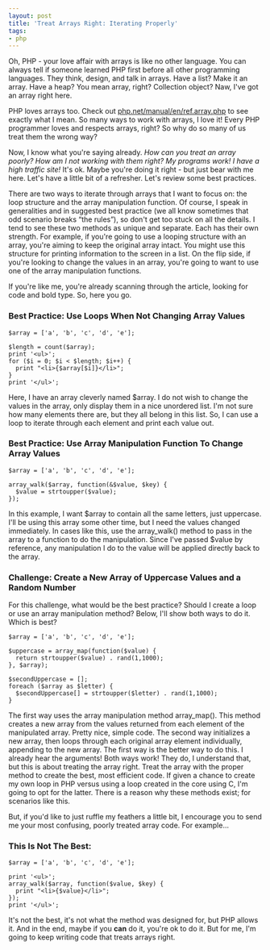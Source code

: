 ```yaml
---
layout: post
title: 'Treat Arrays Right: Iterating Properly'
tags:
- php
---
```

Oh, PHP - your love affair with arrays is like no other language.  You can always tell if someone learned PHP first before all other programming languages.  They think, design, and talk in arrays.  Have a list?  Make it an array.  Have a heap?  You mean array, right?  Collection object? Naw, I've got an array right here.

PHP loves arrays too.  Check out [php.net/manual/en/ref.array.php](http://php.net/manual/en/ref.array.php) to see exactly what I mean.  So many ways to work with arrays, I love it!  Every PHP programmer loves and respects arrays, right?  So why do so many of us treat them the wrong way?

Now, I know what you're saying already.  _How can you treat an array poorly?  How am I not working with them right?  My programs work!  I have a high traffic site!_  It's ok.  Maybe you're doing it right - but just bear with me here. Let's have a little bit of a refresher.  Let's review some best practices.

There are two ways to iterate through arrays that I want to focus on: the loop structure and the array manipulation function.  Of course, I speak in generalities and in suggested best practice (we all know sometimes that odd scenario breaks “the rules”), so don't get too stuck on all the details.  I tend to see these two methods as unique and separate.  Each has their own strength.  For example, if you're going to use a looping structure with an array, you're aiming to keep the original array intact.  You might use this structure for printing information to the screen in a list.  On the flip side, if you're looking to change the values in an array, you're going to want to use one of the array manipulation functions.

If you're like me, you're already scanning through the article, looking for code and bold type.  So, here you go.

### Best Practice: Use Loops When Not Changing Array Values

```php?start_inline=1
$array = ['a', 'b', 'c', 'd', 'e'];

$length = count($array);
print '<ul>';
for ($i = 0; $i < $length; $i++) {
  print "<li>{$array[$i]}</li>";
}
print '</ul>';
```

Here, I have an array cleverly named $array.  I do not wish to change the values in the array, only display them in a nice unordered list.  I'm not sure how many elements there are, but they all belong in this list.  So, I can use a loop to iterate through each element and print each value out.

### Best Practice: Use Array Manipulation Function To Change Array Values

```php?start_inline=1
$array = ['a', 'b', 'c', 'd', 'e'];

array_walk($array, function(&$value, $key) {
  $value = strtoupper($value);
});
```

In this example, I want $array to contain all the same letters, just uppercase.  I'll be using this array some other time, but I need the values changed immediately.  In cases like this, use the array_walk() method to pass in the array to a function to do the manipulation.  Since I've passed $value by reference, any manipulation I do to the value will be applied directly back to the array.

### Challenge: Create a New Array of Uppercase Values and a Random Number

For this challenge, what would be the best practice?  Should I create a loop or use an array manipulation method?  Below, I'll show both ways to do it.  Which is best?

```php?start_inline=1
$array = ['a', 'b', 'c', 'd', 'e'];

$uppercase = array_map(function($value) {
  return strtoupper($value) . rand(1,1000);
}, $array);

$secondUppercase = [];
foreach ($array as $letter) {
  $secondUppercase[] = strtoupper($letter) . rand(1,1000);
}
```

The first way uses the array manipulation method array_map().  This method creates a new array from the values returned from each element of the manipulated array.  Pretty nice, simple code.  The second way initializes a new array, then loops through each original array element individually, appending to the new array.  The first way is the better way to do this.
I already hear the arguments!  Both ways work!  They do, I understand that, but this is about treating the array right.  Treat the array with the proper method to create the best, most efficient code.  If given a chance to create my own loop in PHP versus using a loop created in the core using C, I'm going to opt for the latter.  There is a reason why these methods exist; for scenarios like this.

But, if you'd like to just ruffle my feathers a little bit, I encourage you to send me your most confusing, poorly treated array code.  For example...

### This Is Not The Best:

```php?start_inline=1
$array = ['a', 'b', 'c', 'd', 'e'];

print '<ul>';
array_walk($array, function($value, $key) {
  print "<li>{$value}</li>";
});
print '</ul>';
```

It's not the best, it's not what the method was designed for, but PHP allows it.  And in the end, maybe if you **can** do it, you're ok to do it.  But for me, I'm going to keep writing code that treats arrays right.
